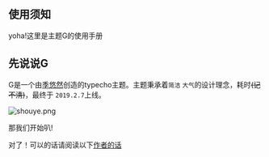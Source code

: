 ## 使用须知



yoha!这里是主题G的使用手册

## 先说说G

G是一个由[季悠然](https://gundam.exia.xyz)创造的typecho主题。主题秉承着`简洁` `大气`的设计理念，耗时~~(记不清)~~，最终于 ` 2019.2.7 `上线。

![shouye.png](https://cdn.exia.xyz//img/G_Doc/20210101123558.png)

那我们开始叭!

对了！可以的话请阅读以下[作者的话](/other/)